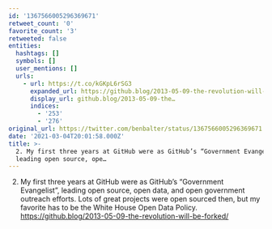 ```yaml
---
id: '1367566005296369671'
retweet_count: '0'
favorite_count: '3'
retweeted: false
entities:
  hashtags: []
  symbols: []
  user_mentions: []
  urls:
    - url: https://t.co/kGKpL6rSG3
      expanded_url: https://github.blog/2013-05-09-the-revolution-will-be-forked/
      display_url: github.blog/2013-05-09-the…
      indices:
        - '253'
        - '276'
original_url: https://twitter.com/benbalter/status/1367566005296369671
date: '2021-03-04T20:01:58.000Z'
title: >-
  2. My first three years at GitHub were as GitHub’s “Government Evangelist”,
  leading open source, ope…
---
```


2. My first three years at GitHub were as GitHub’s “Government Evangelist”, leading open source, open data, and open government outreach efforts. Lots of great projects were open sourced then, but my favorite has to be the White House Open Data Policy. https://github.blog/2013-05-09-the-revolution-will-be-forked/